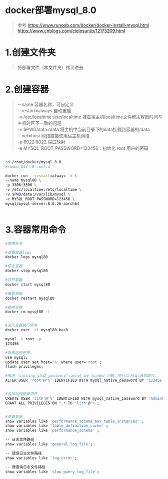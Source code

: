 # docker部署mysql_8.0
> 参考 https://www.runoob.com/docker/docker-install-mysql.html
> https://www.cnblogs.com/cielosun/p/12173209.html

# 1.创建文件夹
> 把部署文件（本文件夹）拷贝进去


# 2.创建容器
> --name 容器名称，可自定义  
> --restart=always 自动重启  
> -v /etc/localtime:/etc/localtime 挂载宿主机localtime文件解决容器时间与主机时区不一致的问题  
> -v $PWD/data:/data 将主机中当前目录下的data挂载到容器的/data  
> --net=host 网络直接使用宿主机网络  
> -p 6022:6022 端口映射  
> -e MYSQL_ROOT_PASSWORD=123456：初始化 root 用户的密码

``` bash

cd /root/docker/mysql_8.0
#chmod 644 -R conf.d

docker run --restart=always -d \
--name mysql80 \
-p 3306:3306 \
-v /etc/localtime:/etc/localtime \
-v $PWD/data:/var/lib/mysql \
-e MYSQL_ROOT_PASSWORD=123456 \
mysql/mysql-server:8.0.26-aarch64



```


# 3.容器常用命令

``` bash
#常用命令

#查看容器logs
docker logs mysql80

#停止容器
docker stop mysql80

#打开容器
docker start mysql80

#重启容器
docker restart mysql80

#删除容器
docker rm mysql80 -f


#进入容器执行命令
docker exec -it mysql80 bash

mysql -u root -p
123456

#启用远程连接
use mysql;
update user set host='%' where user='root';
flush privileges;

#解决 'caching_sha2_password'cannot be loaded 问题，执行以下sql语句即可
ALTER USER 'root'@'%' IDENTIFIED WITH mysql_native_password BY '123456';


#添加远程登录用户
CREATE USER 'lith'@'%' IDENTIFIED WITH mysql_native_password BY 'Admin0123';
GRANT ALL PRIVILEGES ON *.* TO 'lith'@'%';


#查看变量
show variables like 'performance_schema_max_table_instances' ;
show variables like 'table_definition_cache' ;
show variables like 'performance_schema' ;

-- 日志文件路径
show variables like 'general_log_file';

-- 错误日志文件路径
show variables like 'log_error';

-- 慢查询日志文件路径
show variables like 'slow_query_log_file';

```



 

 
```
